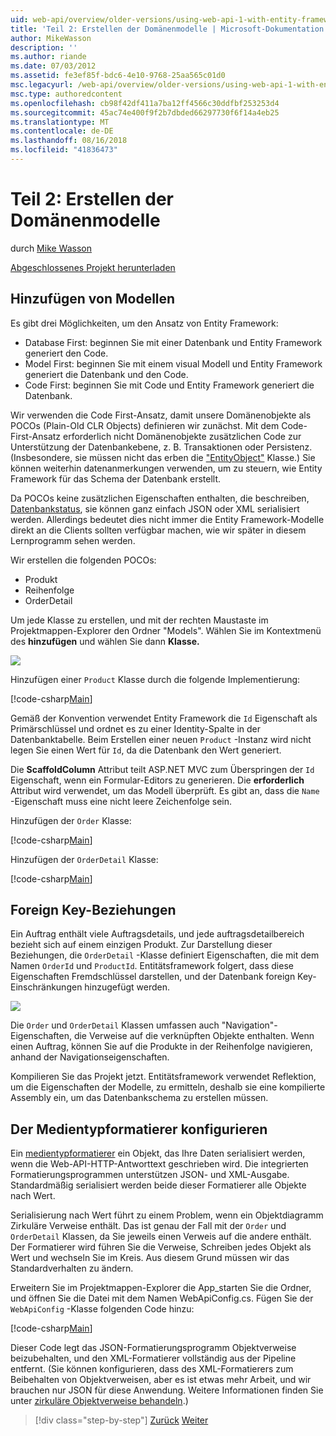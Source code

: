 ```yaml
---
uid: web-api/overview/older-versions/using-web-api-1-with-entity-framework-5/using-web-api-with-entity-framework-part-2
title: 'Teil 2: Erstellen der Domänenmodelle | Microsoft-Dokumentation'
author: MikeWasson
description: ''
ms.author: riande
ms.date: 07/03/2012
ms.assetid: fe3ef85f-bdc6-4e10-9768-25aa565c01d0
msc.legacyurl: /web-api/overview/older-versions/using-web-api-1-with-entity-framework-5/using-web-api-with-entity-framework-part-2
msc.type: authoredcontent
ms.openlocfilehash: cb98f42df411a7ba12ff4566c30ddfbf253253d4
ms.sourcegitcommit: 45ac74e400f9f2b7dbded66297730f6f14a4eb25
ms.translationtype: MT
ms.contentlocale: de-DE
ms.lasthandoff: 08/16/2018
ms.locfileid: "41836473"
---
```

<a name="part-2-creating-the-domain-models"></a>Teil 2: Erstellen der Domänenmodelle
====================
durch [Mike Wasson](https://github.com/MikeWasson)

[Abgeschlossenes Projekt herunterladen](http://code.msdn.microsoft.com/ASP-NET-Web-API-with-afa30545)

## <a name="add-models"></a>Hinzufügen von Modellen

Es gibt drei Möglichkeiten, um den Ansatz von Entity Framework:

- Database First: beginnen Sie mit einer Datenbank und Entity Framework generiert den Code.
- Model First: beginnen Sie mit einem visual Modell und Entity Framework generiert die Datenbank und den Code.
- Code First: beginnen Sie mit Code und Entity Framework generiert die Datenbank.

Wir verwenden die Code First-Ansatz, damit unsere Domänenobjekte als POCOs (Plain-Old CLR Objects) definieren wir zunächst. Mit dem Code-First-Ansatz erforderlich nicht Domänenobjekte zusätzlichen Code zur Unterstützung der Datenbankebene, z. B. Transaktionen oder Persistenz. (Insbesondere, sie müssen nicht das erben die ["EntityObject"](https://msdn.microsoft.com/library/system.data.objects.dataclasses.entityobject.aspx) Klasse.) Sie können weiterhin datenanmerkungen verwenden, um zu steuern, wie Entity Framework für das Schema der Datenbank erstellt.

Da POCOs keine zusätzlichen Eigenschaften enthalten, die beschreiben, [Datenbankstatus](https://msdn.microsoft.com/library/system.data.entitystate.aspx), sie können ganz einfach JSON oder XML serialisiert werden. Allerdings bedeutet dies nicht immer die Entity Framework-Modelle direkt an die Clients sollten verfügbar machen, wie wir später in diesem Lernprogramm sehen werden.

Wir erstellen die folgenden POCOs:

- Produkt
- Reihenfolge
- OrderDetail

Um jede Klasse zu erstellen, und mit der rechten Maustaste im Projektmappen-Explorer den Ordner "Models". Wählen Sie im Kontextmenü des **hinzufügen** und wählen Sie dann **Klasse.**

![](using-web-api-with-entity-framework-part-2/_static/image1.png)

Hinzufügen einer `Product` Klasse durch die folgende Implementierung:

[!code-csharp[Main](using-web-api-with-entity-framework-part-2/samples/sample1.cs)]

Gemäß der Konvention verwendet Entity Framework die `Id` Eigenschaft als Primärschlüssel und ordnet es zu einer Identity-Spalte in der Datenbanktabelle. Beim Erstellen einer neuen `Product` -Instanz wird nicht legen Sie einen Wert für `Id`, da die Datenbank den Wert generiert.

Die **ScaffoldColumn** Attribut teilt ASP.NET MVC zum Überspringen der `Id` Eigenschaft, wenn ein Formular-Editors zu generieren. Die **erforderlich** Attribut wird verwendet, um das Modell überprüft. Es gibt an, dass die `Name` -Eigenschaft muss eine nicht leere Zeichenfolge sein.

Hinzufügen der `Order` Klasse:

[!code-csharp[Main](using-web-api-with-entity-framework-part-2/samples/sample2.cs)]

Hinzufügen der `OrderDetail` Klasse:

[!code-csharp[Main](using-web-api-with-entity-framework-part-2/samples/sample3.cs)]

## <a name="foreign-key-relations"></a>Foreign Key-Beziehungen

Ein Auftrag enthält viele Auftragsdetails, und jede auftragsdetailbereich bezieht sich auf einem einzigen Produkt. Zur Darstellung dieser Beziehungen, die `OrderDetail` -Klasse definiert Eigenschaften, die mit dem Namen `OrderId` und `ProductId`. Entitätsframework folgert, dass diese Eigenschaften Fremdschlüssel darstellen, und der Datenbank foreign Key-Einschränkungen hinzugefügt werden.

![](using-web-api-with-entity-framework-part-2/_static/image2.png)

Die `Order` und `OrderDetail` Klassen umfassen auch "Navigation"-Eigenschaften, die Verweise auf die verknüpften Objekte enthalten. Wenn einen Auftrag, können Sie auf die Produkte in der Reihenfolge navigieren, anhand der Navigationseigenschaften.

Kompilieren Sie das Projekt jetzt. Entitätsframework verwendet Reflektion, um die Eigenschaften der Modelle, zu ermitteln, deshalb sie eine kompilierte Assembly ein, um das Datenbankschema zu erstellen müssen.

## <a name="configure-the-media-type-formatters"></a>Der Medientypformatierer konfigurieren

Ein [medientypformatierer](../../formats-and-model-binding/media-formatters.md) ein Objekt, das Ihre Daten serialisiert werden, wenn die Web-API-HTTP-Antworttext geschrieben wird. Die integrierten Formatierungsprogrammen unterstützen JSON- und XML-Ausgabe. Standardmäßig serialisiert werden beide dieser Formatierer alle Objekte nach Wert.

Serialisierung nach Wert führt zu einem Problem, wenn ein Objektdiagramm Zirkuläre Verweise enthält. Das ist genau der Fall mit der `Order` und `OrderDetail` Klassen, da Sie jeweils einen Verweis auf die andere enthält. Der Formatierer wird führen Sie die Verweise, Schreiben jedes Objekt als Wert und wechseln Sie im Kreis. Aus diesem Grund müssen wir das Standardverhalten zu ändern.

Erweitern Sie im Projektmappen-Explorer die App\_starten Sie die Ordner, und öffnen Sie die Datei mit dem Namen WebApiConfig.cs. Fügen Sie der `WebApiConfig` -Klasse folgenden Code hinzu:

[!code-csharp[Main](using-web-api-with-entity-framework-part-2/samples/sample4.cs?highlight=11)]

Dieser Code legt das JSON-Formatierungsprogramm Objektverweise beizubehalten, und den XML-Formatierer vollständig aus der Pipeline entfernt. (Sie können konfigurieren, dass des XML-Formatierers zum Beibehalten von Objektverweisen, aber es ist etwas mehr Arbeit, und wir brauchen nur JSON für diese Anwendung. Weitere Informationen finden Sie unter [zirkuläre Objektverweise behandeln](../../formats-and-model-binding/json-and-xml-serialization.md#handling_circular_object_references).)

> [!div class="step-by-step"]
> [Zurück](using-web-api-with-entity-framework-part-1.md)
> [Weiter](using-web-api-with-entity-framework-part-3.md)
